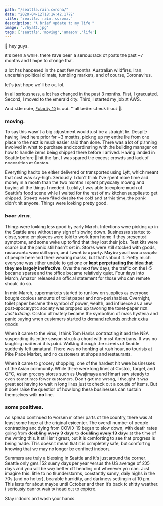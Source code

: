 ```yaml
---
path: "/seattle.rain.corona/"
date: "2020-04-12T18:16:42.177Z"
title: "seattle. rain. corona."
description: "A brief update to my life."
image: './hyatt.jpg'
tags: ['seattle','moving','amazon','life']
---
```


:wave: hey guys.

it's been a while. there have been a serious lack of posts the past ~7 months and I hope to change that.

a lot has happened in the past few months:  Australian wildfires, Iran, uncertain political climate, tumbling markets, and of course, Coronavirus.

let's just hope we'll be ok. lol.

In all seriousness, a lot has changed in the past 3 months. First, I graduated. Second, I moved to the emerald city. Third, I started my job at AWS. 

And side note, [Polarity 10](https://polaritybrowser.netlify.com) is out. Y'all better check it out :gem:.

### moving.

To say this wasn't a big adjustment would just be a straight lie. Despite having lived here prior for ~3 months, picking up my entire life from one place to the next is much easier said than done. There was a lot of planning involved in what to purchase and coordinating with the building manager on how to handle items being shipped there before I arrived. Having landed in Seattle before :poop: hit the fan, I was spared the excess crowds and lack of necessities at Costco.

Everything had to be either delivered or transported using Lyft, which meant that cost was sky-high.  Seriously, I don't think I've spent more time and money in a month than the two months I spent physically moving and buying all the things I needed. Luckily, I was able to explore much of Seattle's food scene while I waited for the rest of my kitchen supplies to get shipped. Streets were filled despite the cold and at this time, the panic didn't hit anyone. Things were looking pretty good.

### beer virus.

Things were looking less good by early March. Infections were picking up in the Seattle area without any sign of slowing down. Businesses started to close, some employees were told to work from home if they presented symptoms, and some woke up to find that they lost their jobs. Test kits were scarce but the panic still hasn't set in. Stores were still stocked with goods, restaurants were still open, and I went to a party. Maybe you'll see a couple of people here and there wearing masks, but that's about it. Pretty much everyone was either unable to get one or **kept perpetuating the idea that they are largely ineffective**. Over the next few days, the traffic on the I-5 became sparse and the office became relatively quiet. Four days into March, Amazon released an official statement for those who can remote should do so.

In mid-March, supermarkets started to run low on supplies as everyone bought copious amounts of toilet paper and non-perishables. Overnight, toilet paper became the symbol of power, wealth, and influence as a new post-apocalyptic society was propped up favoring the toilet-paper rich. *Just kidding*. Costco ultimately became the symbolism of mass hysteria and panic buying when customers started to [demand refunds on their extra goods](https://nextshark.com/costco-rice-panic-buying-food/).

When it came to the virus, I think Tom Hanks contracting it and the NBA suspending its entire season struck a chord with most Americans. It was no laughing matter at this point. Walking through the streets of Seattle suddenly felt unnatural. There was no honking at rush hour, no tourists at Pike Place Market, and no customers at shops and restaurants.

When it came to grocery shopping, one of the hardest hit were businesses of the Asian community. While there were long lines at Costco, Target, and QFC, Asian grocery stores such as Uwajimaya and Hmart saw steady to even sometimes fewer customers. Don't get me wrong, I thought it was great not having to wait in long lines just to check out a couple of items. But it does raise the question of how long these businesses can sustain themselves with **no** line.

### some positives.

As spread continued to worsen in other parts of the country, there was at least some hope at the original epicenter. The overall number of people contracting and dying from COVID-19 began to slow down, with death rates going from **doubling every 3 days** to **[doubling every 13 days](https://www.nytimes.com/interactive/2020/03/21/upshot/coronavirus-deaths-by-country.html?action=click&module=moreIn&pgtype=Article&region=Footer)** at the time of me writing this. It still isn't great, but it is comforting to see that progress is being made. This doesn't mean that it is completely safe, but comforting knowing that we may no longer be confined indoors.

Summers are truly a blessing in Seattle and it's just around the corner. Seattle only gets 152 sunny days per year versus the US average of 205 days and you will be way better off heading out whenever you can. Just imagine this: little to no thunderstorms, constantly sunny, daily highs in the 70s (and no hotter), bearable humidity, and darkness setting in at 10 pm. This lasts for about maybe until October and then it's back to shitty weather. I seriously cannot wait to head out to explore.

Stay indoors and wash your hands.
